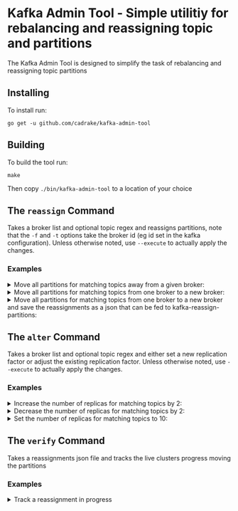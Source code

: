 # Kafka Admin Tool - Simple utilitiy for rebalancing and reassigning topic and partitions

The Kafka Admin Tool is designed to simplify the task of rebalancing and reassigning topic partitions

## Installing

To install run:
```
go get -u github.com/cadrake/kafka-admin-tool
```

## Building

To build the tool run:

```
make
```

Then copy `./bin/kafka-admin-tool` to a location of your choice

## The `reassign` Command

Takes a broker list and optional topic regex and reassigns partitions, note that the `-f` and `-t`
options take the broker id (eg id set in the kafka configuration). Unless otherwise noted, use
`--execute` to actually apply the changes.

### Examples

<details><summary>Move all partitions for matching topics away from a given broker:</summary>

```
kafka-admin-tool reassign --broker-list localhost:9092 --topic-filter .*reassign.* -f 5
```
</details>

<details><summary>Move all partitions for matching topics from one broker to a new broker:</summary>

```
kafka-admin-tool reassign --broker-list localhost:9092 --topic-filter .*reassign.* -f 5 -t 1
```
</details>

<details><summary>Move all partitions for matching topics from one broker to a new broker and save the reassignments as a json that can be fed to kafka-reassign-partitions:</summary>

```
kafka-admin-tool reassign --broker-list localhost:9092 --topic-filter .*reassign.* -f 5 -t 1 -o assignments.json
```
</details>

## The `alter` Command

Takes a broker list and optional topic regex and either set a new replication factor or adjust the
existing replication factor. Unless otherwise noted, use `--execute` to actually apply the changes.

### Examples

<details><summary>Increase the number of replicas for matching topics by 2:</summary>

```
kafka-admin-tool alter --broker-list localhost:9092 --topic-filter .*topic.v1 --delta-rf 2
```
</details>

<details><summary>Decrease the number of replicas for matching topics by 2:</summary>

```
kafka-admin-tool alter --broker-list localhost:9092 --topic-filter .*topic.v1 --delta-rf -2
```
</details>

<details><summary>Set the number of replicas for matching topics to 10:</summary>

```
kafka-admin-tool alter --broker-list localhost:9092 --topic-filter .*topic.v1 --new-rf 10
```
</details>

## The `verify` Command

Takes a reassignments json file and tracks the live clusters progress moving the partitions

### Examples

<details><summary>Track a reassignment in progress</summary>

```

kafka-admin-tool verify --input-json assignments.json
```
</details>
